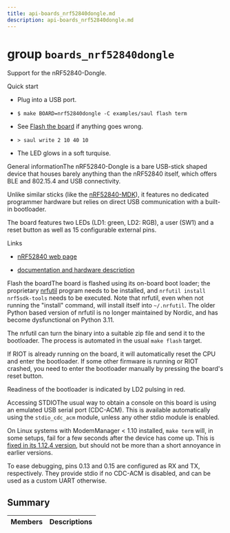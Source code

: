 ```yaml
---
title: api-boards_nrf52840dongle.md
description: api-boards_nrf52840dongle.md
---
```

# group `boards_nrf52840dongle` 

Support for the nRF52840-Dongle.

Quick start

* Plug into a USB port.

* `$ make BOARD=nrf52840dongle -C examples/saul flash term`

* See [Flash the board](#nrf52840dongle_flash) if anything goes wrong.

* `> saul write 2 10 40 10`

* The LED glows in a soft turquise.

General informationThe nRF52840-Dongle is a bare USB-stick shaped device that houses barely anything than the nRF52840 itself, which offers BLE and 802.15.4 and USB connectivity.

Unlike similar sticks (like the [nRF52840-MDK](./doc/starlight-docs/src/content/docs/apidoc/api-undefined.md#group__boards__nrf52840-mdk)), it features no dedicated programmer hardware but relies on direct USB communication with a built-in bootloader.

The board features two LEDs (LD1: green, LD2: RGB), a user (SW1) and a reset button as well as 15 configurable external pins.

Links

* [nRF52840 web page](https://www.nordicsemi.com/?sc_itemid=%7BCDCCA013-FE4C-4655-B20C-1557AB6568C9%7D)

* [documentation and hardware description](https://infocenter.nordicsemi.com/topic/ug_nrf52840_dongle/UG/nrf52840_Dongle/intro.html?cp=3_0_5)

Flash the boardThe board is flashed using its on-board boot loader; the proprietary [nrfutil](https://www.nordicsemi.com/Products/Development-tools/nRF-Util) program needs to be installed, and `nrfutil install nrf5sdk-tools` needs to be executed. Note that nrfutil, even when not running the "install" command, will install itself into `~/.nrfutil`. The older Python based version of nrfutil is no longer maintained by Nordic, and has become dysfunctional on Python 3.11.

The nrfutil can turn the binary into a suitable zip file and send it to the bootloader. The process is automated in the usual `make flash` target.

If RIOT is already running on the board, it will automatically reset the CPU and enter the bootloader. If some other firmware is running or RIOT crashed, you need to enter the bootloader manually by pressing the board's reset button.

Readiness of the bootloader is indicated by LD2 pulsing in red.

Accessing STDIOThe usual way to obtain a console on this board is using an emulated USB serial port (CDC-ACM). This is available automatically using the `stdio_cdc_acm` module, unless any other stdio module is enabled.

On Linux systems with ModemManager < 1.10 installed, `make term` will, in some setups, fail for a few seconds after the device has come up. This is [fixed in its 1.12.4 version](https://gitlab.freedesktop.org/mobile-broadband/ModemManager/issues/164), but should not be more than a short annoyance in earlier versions.

To ease debugging, pins 0.13 and 0.15 are configured as RX and TX, respectively. They provide stdio if no CDC-ACM is disabled, and can be used as a custom UART otherwise.

## Summary

 Members                        | Descriptions                                
--------------------------------|---------------------------------------------

